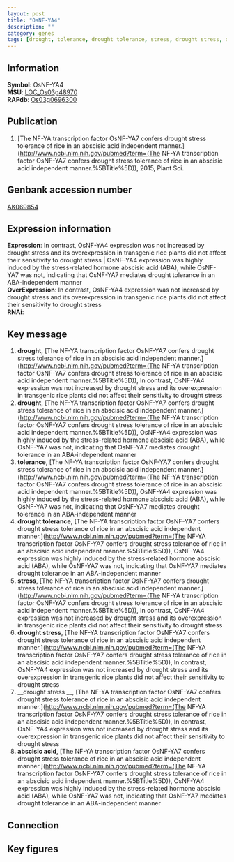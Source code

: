 ```yaml
---
layout: post
title: "OsNF-YA4"
description: ""
category: genes
tags: [drought, tolerance, drought tolerance, stress, drought stress, drought stress , abscisic acid, Gene]
---
```


## Information
__Symbol__: OsNF-YA4  
__MSU__: [LOC_Os03g48970](http://rice.plantbiology.msu.edu/cgi-bin/ORF_infopage.cgi?orf=LOC_Os03g48970)  
__RAPdb__: [Os03g0696300](http://rapdb.dna.affrc.go.jp/viewer/gbrowse_details/irgsp1?name=Os03g0696300)  

## Publication
1. [The NF-YA transcription factor OsNF-YA7 confers drought stress tolerance of rice in an abscisic acid independent manner.](http://www.ncbi.nlm.nih.gov/pubmed?term=(The NF-YA transcription factor OsNF-YA7 confers drought stress tolerance of rice in an abscisic acid independent manner.%5BTitle%5D)), 2015, Plant Sci.

## Genbank accession number
[AK069854](http://www.ncbi.nlm.nih.gov/nuccore/AK069854)

## Expression information
__Expression__: In contrast, OsNF-YA4 expression was not increased by drought stress and its overexpression in transgenic rice plants did not affect their sensitivity to drought stress |  OsNF-YA4 expression was highly induced by the stress-related hormone abscisic acid (ABA), while OsNF-YA7 was not, indicating that OsNF-YA7 mediates drought tolerance in an ABA-independent manner  
__OverExpression__: In contrast, OsNF-YA4 expression was not increased by drought stress and its overexpression in transgenic rice plants did not affect their sensitivity to drought stress  
__RNAi__:  

## Key message
1. __drought__, [The NF-YA transcription factor OsNF-YA7 confers drought stress tolerance of rice in an abscisic acid independent manner.](http://www.ncbi.nlm.nih.gov/pubmed?term=(The NF-YA transcription factor OsNF-YA7 confers drought stress tolerance of rice in an abscisic acid independent manner.%5BTitle%5D)),  In contrast, OsNF-YA4 expression was not increased by drought stress and its overexpression in transgenic rice plants did not affect their sensitivity to drought stress
2. __drought__, [The NF-YA transcription factor OsNF-YA7 confers drought stress tolerance of rice in an abscisic acid independent manner.](http://www.ncbi.nlm.nih.gov/pubmed?term=(The NF-YA transcription factor OsNF-YA7 confers drought stress tolerance of rice in an abscisic acid independent manner.%5BTitle%5D)),  OsNF-YA4 expression was highly induced by the stress-related hormone abscisic acid (ABA), while OsNF-YA7 was not, indicating that OsNF-YA7 mediates drought tolerance in an ABA-independent manner
3. __tolerance__, [The NF-YA transcription factor OsNF-YA7 confers drought stress tolerance of rice in an abscisic acid independent manner.](http://www.ncbi.nlm.nih.gov/pubmed?term=(The NF-YA transcription factor OsNF-YA7 confers drought stress tolerance of rice in an abscisic acid independent manner.%5BTitle%5D)),  OsNF-YA4 expression was highly induced by the stress-related hormone abscisic acid (ABA), while OsNF-YA7 was not, indicating that OsNF-YA7 mediates drought tolerance in an ABA-independent manner
4. __drought tolerance__, [The NF-YA transcription factor OsNF-YA7 confers drought stress tolerance of rice in an abscisic acid independent manner.](http://www.ncbi.nlm.nih.gov/pubmed?term=(The NF-YA transcription factor OsNF-YA7 confers drought stress tolerance of rice in an abscisic acid independent manner.%5BTitle%5D)),  OsNF-YA4 expression was highly induced by the stress-related hormone abscisic acid (ABA), while OsNF-YA7 was not, indicating that OsNF-YA7 mediates drought tolerance in an ABA-independent manner
5. __stress__, [The NF-YA transcription factor OsNF-YA7 confers drought stress tolerance of rice in an abscisic acid independent manner.](http://www.ncbi.nlm.nih.gov/pubmed?term=(The NF-YA transcription factor OsNF-YA7 confers drought stress tolerance of rice in an abscisic acid independent manner.%5BTitle%5D)),  In contrast, OsNF-YA4 expression was not increased by drought stress and its overexpression in transgenic rice plants did not affect their sensitivity to drought stress
6. __drought stress__, [The NF-YA transcription factor OsNF-YA7 confers drought stress tolerance of rice in an abscisic acid independent manner.](http://www.ncbi.nlm.nih.gov/pubmed?term=(The NF-YA transcription factor OsNF-YA7 confers drought stress tolerance of rice in an abscisic acid independent manner.%5BTitle%5D)),  In contrast, OsNF-YA4 expression was not increased by drought stress and its overexpression in transgenic rice plants did not affect their sensitivity to drought stress
7. __drought stress __, [The NF-YA transcription factor OsNF-YA7 confers drought stress tolerance of rice in an abscisic acid independent manner.](http://www.ncbi.nlm.nih.gov/pubmed?term=(The NF-YA transcription factor OsNF-YA7 confers drought stress tolerance of rice in an abscisic acid independent manner.%5BTitle%5D)),  In contrast, OsNF-YA4 expression was not increased by drought stress and its overexpression in transgenic rice plants did not affect their sensitivity to drought stress
8. __abscisic acid__, [The NF-YA transcription factor OsNF-YA7 confers drought stress tolerance of rice in an abscisic acid independent manner.](http://www.ncbi.nlm.nih.gov/pubmed?term=(The NF-YA transcription factor OsNF-YA7 confers drought stress tolerance of rice in an abscisic acid independent manner.%5BTitle%5D)),  OsNF-YA4 expression was highly induced by the stress-related hormone abscisic acid (ABA), while OsNF-YA7 was not, indicating that OsNF-YA7 mediates drought tolerance in an ABA-independent manner

## Connection

## Key figures


